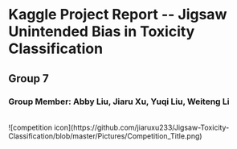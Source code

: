 
<br/>

# Kaggle Project Report -- Jigsaw Unintended Bias in Toxicity Classification

## Group 7
### Group Member: Abby Liu, Jiaru Xu, Yuqi Liu, Weiteng Li
<br/> 
![competition icon](https://github.com/jiaruxu233/Jigsaw-Toxicity-Classification/blob/master/Pictures/Competition_Title.png)
<br/> 

